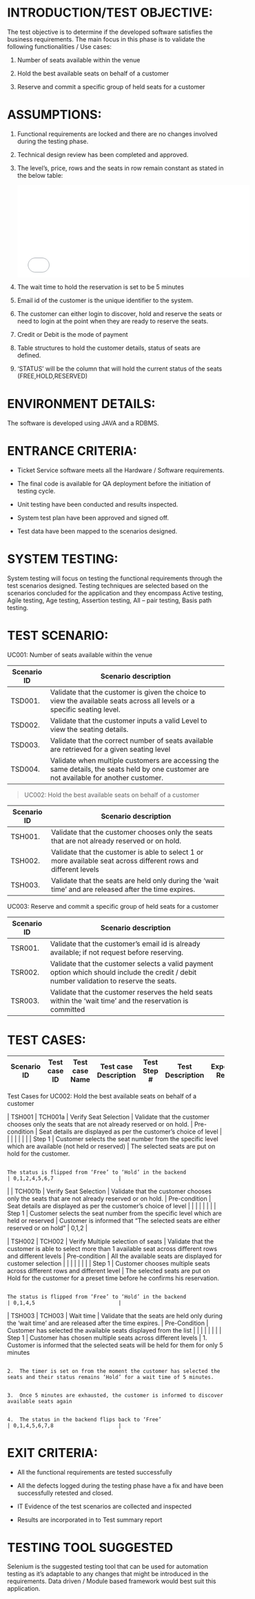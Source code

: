 INTRODUCTION/TEST OBJECTIVE:
============================

The test objective is to determine if the developed software satisfies the business requirements. The main focus in this phase is to validate the following functionalities / Use cases:

1.  Number of seats available within the venue

2.  Hold the best available seats on behalf of a customer

3.  Reserve and commit a specific group of held seats for a customer

ASSUMPTIONS:
============

1.  Functional requirements are locked and there are no changes involved during the testing phase.

2.  Technical design review has been completed and approved.

3.  The level’s, price, rows and the seats in row remain constant as stated in the below table:

    <embed src="media/image1.emf" width="538" height="213" />

4.  The wait time to hold the reservation is set to be 5 minutes

5.  Email id of the customer is the unique identifier to the system.

6.  The customer can either login to discover, hold and reserve the seats or need to login at the point when they are ready to reserve the seats.

7.  Credit or Debit is the mode of payment

8.  Table structures to hold the customer details, status of seats are defined.

9.  ‘STATUS’ will be the column that will hold the current status of the seats (FREE,HOLD,RESERVED)

ENVIRONMENT DETAILS:
====================

The software is developed using JAVA and a RDBMS.

ENTRANCE CRITERIA:
==================

-   Ticket Service software meets all the Hardware / Software requirements.

-   The final code is available for QA deployment before the initiation of testing cycle.

-   Unit testing have been conducted and results inspected.

-   System test plan have been approved and signed off.

-   Test data have been mapped to the scenarios designed.

SYSTEM TESTING:
===============

System testing will focus on testing the functional requirements through the test scenarios designed. Testing techniques are selected based on the scenarios concluded for the application and they encompass Active testing, Agile testing, Age testing, Assertion testing, All – pair testing, Basis path testing.

TEST SCENARIO:
==============

UC001: Number of seats available within the venue

| **Scenario ID** | **Scenario description**                                                                                                                |
|-----------------|-----------------------------------------------------------------------------------------------------------------------------------------|
| TSD001.              | Validate that the customer is given the choice to view the available seats across all levels or a specific seating level.               |
| TSD002.              | Validate that the customer inputs a valid Level to view the seating details.                                                            |
| TSD003.              | Validate that the correct number of seats available are retrieved for a given seating level                                             |
| TSD004.              | Validate when multiple customers are accessing the same details, the seats held by one customer are not available for another customer. |

> UC002: Hold the best available seats on behalf of a customer

| **Scenario ID** | **Scenario description**                                                                                         |
|-----------------|------------------------------------------------------------------------------------------------------------------|
| TSH001.              | Validate that the customer chooses only the seats that are not already reserved or on hold.                      |
| TSH002.              | Validate that the customer is able to select 1 or more available seat across different rows and different levels |
| TSH003.              | Validate that the seats are held only during the ‘wait time’ and are released after the time expires.            |

UC003: Reserve and commit a specific group of held seats for a customer

| **Scenario ID** | **Scenario description**                                                                                                                  |
|-----------------|-------------------------------------------------------------------------------------------------------------------------------------------|
| TSR001.              | Validate that the customer’s email id is already available; if not request before reserving.                                              |
| TSR002.              | Validate that the customer selects a valid payment option which should include the credit / debit number validation to reserve the seats. |
| TSR003.              | Validate that the customer reserves the held seats within the ‘wait time’ and the reservation is committed                                |

TEST CASES:
===========

| **Scenario ID**   | **Test case ID**   | **Test case Name**                 | **Test case Description**                                                                                                                  | **Test Step \#**   | **Test Description**                                                                                                   | **Expected Result**                                                                                                                                                                    | **Path covered**                  |
|-------------------|--------------------|------------------------------------|--------------------------------------------------------------------------------------------------------------------------------------------|--------------------|------------------------------------------------------------------------------------------------------------------------|----------------------------------------------------------------------------------------------------------------------------------------------------------------------------------------|-----------------------------------|

Test Cases for UC002: Hold the best available seats on behalf of a customer

| TSH001            | TCH001a            | Verify Seat Selection              | Validate that the customer chooses only the seats that are not already reserved or on hold.                                                | Pre-condition      | Seat details are displayed as per the customer’s choice of level                                                       |                                                                                                                                                                                        |                                   |
|                   |                    |                                    |                                                                                                                                            | Step 1             | Customer selects the seat number from the specific level which are available (not held or reserved)                    | The selected seats are put on hold for the customer.                                                                                                                                   
                                                                                                                                                                                                                                                                                                                                                                                                                                                                                                                                                                  
                                                                                                                                                                                                                                                                                                                                                                          The status is flipped from ‘Free’ to ‘Hold’ in the backend                                                                                                                              | 0,1,2,4,5,6,7                     |
|                   | TCH001b            | Verify Seat Selection              | Validate that the customer chooses only the seats that are not already reserved or on hold.                                                | Pre-condition      | Seat details are displayed as per the customer’s choice of level                                                       |                                                                                                                                                                                        |                                   |
|                   |                    |                                    |                                                                                                                                            | Step 1             | Customer selects the seat number from the specific level which are held or reserved                                    | Customer is informed that “The selected seats are either reserved or on hold”                                                                                                          | 0,1,2                             |


| TSH002            | TCH002             | Verify Multiple selection of seats | Validate that the customer is able to select more than 1 available seat across different rows and different levels                         | Pre-condition      | All the available seats are displayed for customer selection                                                           |                                                                                                                                                                                        |                                   |
|                   |                    |                                    |                                                                                                                                            | Step 1             | Customer chooses multiple seats across different rows and different level                                              | The selected seats are put on Hold for the customer for a preset time before he confirms his reservation.                                                                              
                                                                                                                                                                                                                                                                                                                                                                                                                                                                                                                                                                  
                                                                                                                                                                                                                                                                                                                                                                          The status is flipped from ‘Free’ to ‘Hold’ in the backend                                                                                                                              | 0,1,4,5                           |


| TSH003            | TCH003             | Wait time                          | Validate that the seats are held only during the ‘wait time’ and are released after the time expires.                                      | Pre-Condition      | Customer has selected the available seats displayed from the list                                                      |                                                                                                                                                                                        |                                   |
|                   |                    |                                    |                                                                                                                                            | Step 1             | Customer has chosen multiple seats across different levels                                                             | 1.  Customer is informed that the selected seats will be held for them for only 5 minutes                                                                                              
                                                                                                                                                                                                                                                                                                                                                                                                                                                                                                                                                                  
                                                                                                                                                                                                                                                                                                                                                                          2.  The timer is set on from the moment the customer has selected the seats and their status remains ‘Hold’ for a wait time of 5 minutes.                                               
                                                                                                                                                                                                                                                                                                                                                                                                                                                                                                                                                                  
                                                                                                                                                                                                                                                                                                                                                                          3.  Once 5 minutes are exhausted, the customer is informed to discover available seats again                                                                                            
                                                                                                                                                                                                                                                                                                                                                                                                                                                                                                                                                                  
                                                                                                                                                                                                                                                                                                                                                                          4.  The status in the backend flips back to ‘Free’                                                                                                                                      | 0,1,4,5,6,7,8                     |


EXIT CRITERIA:
==============

-   All the functional requirements are tested successfully

-   All the defects logged during the testing phase have a fix and have been successfully retested and closed.

-   IT Evidence of the test scenarios are collected and inspected

-   Results are incorporated in to Test summary report

TESTING TOOL SUGGESTED
======================

Selenium is the suggested testing tool that can be used for automation testing as it’s adaptable to any changes that might be introduced in the requirements. Data driven / Module based framework would best suit this application.

